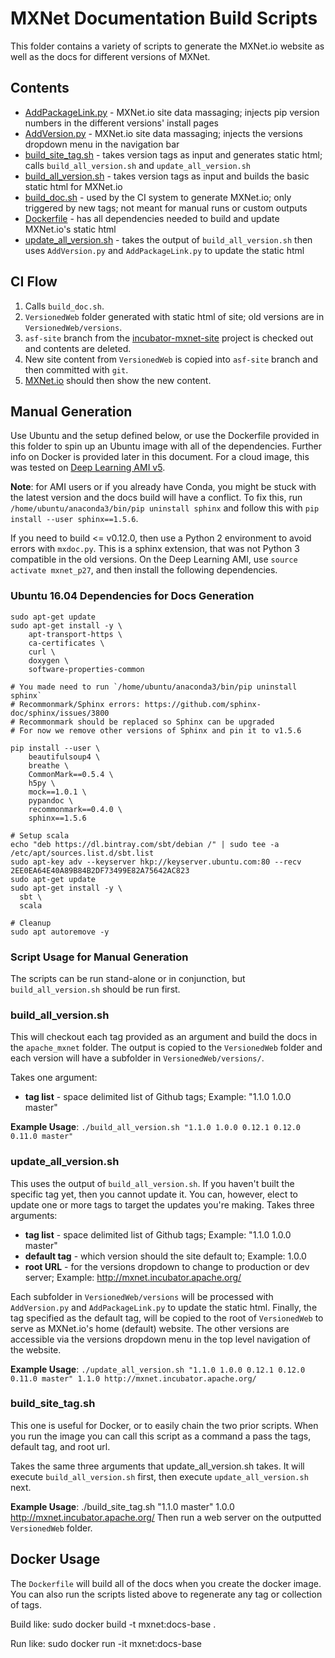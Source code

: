 # MXNet Documentation Build Scripts

This folder contains a variety of scripts to generate the MXNet.io website as well as the docs for different versions of MXNet.

## Contents
* [AddPackageLink.py](AddPackageLink.py) - MXNet.io site data massaging; injects pip version numbers in the different versions' install pages
* [AddVersion.py](AddVersion.py) - MXNet.io site data massaging; injects the versions dropdown menu in the navigation bar
* [build_site_tag.sh](build_site_tag.sh) - takes version tags as input and generates static html; calls `build_all_version.sh` and `update_all_version.sh`
* [build_all_version.sh](build_all_version.sh) - takes version tags as input and builds the basic static html for MXNet.io
* [build_doc.sh](build_doc.sh) - used by the CI system to generate MXNet.io; only triggered by new tags; not meant for manual runs or custom outputs
* [Dockerfile](Dockerfile) - has all dependencies needed to build and update MXNet.io's static html
* [update_all_version.sh](update_all_version.sh) - takes the output of `build_all_version.sh` then uses `AddVersion.py` and `AddPackageLink.py` to update the static html

## CI Flow

1. Calls `build_doc.sh`.
2. `VersionedWeb` folder generated with static html of site; old versions are in `VersionedWeb/versions`.
3. `asf-site` branch from the [incubator-mxnet-site](https://github.com/apache/incubator-mxnet-site) project is checked out and contents are deleted.
4. New site content from `VersionedWeb` is copied into `asf-site` branch and then committed with `git`.
5. [MXNet.io](http://mxnet.io) should then show the new content.

## Manual Generation

Use Ubuntu and the setup defined below, or use the Dockerfile provided in this folder to spin up an Ubuntu image with all of the dependencies. Further info on Docker is provided later in this document. For a cloud image, this was tested on [Deep Learning AMI v5](https://aws.amazon.com/marketplace/pp/B077GCH38C?qid=1520359179176).

**Note**: for AMI users or if you already have Conda, you might be stuck with the latest version and the docs build will have a conflict. To fix this, run `/home/ubuntu/anaconda3/bin/pip uninstall sphinx` and follow this with `pip install --user sphinx==1.5.6`.

If you need to build <= v0.12.0, then use a Python 2 environment to avoid errors with `mxdoc.py`. This is a sphinx extension, that was not Python 3 compatible in the old versions. On the Deep Learning AMI, use `source activate mxnet_p27`, and then install the following dependencies.

### Ubuntu 16.04 Dependencies for Docs Generation

```
sudo apt-get update
sudo apt-get install -y \
    apt-transport-https \
    ca-certificates \
    curl \
    doxygen \
    software-properties-common

# You made need to run `/home/ubuntu/anaconda3/bin/pip uninstall sphinx`
# Recommonmark/Sphinx errors: https://github.com/sphinx-doc/sphinx/issues/3800
# Recommonmark should be replaced so Sphinx can be upgraded
# For now we remove other versions of Sphinx and pin it to v1.5.6

pip install --user \
    beautifulsoup4 \
    breathe \
    CommonMark==0.5.4 \
    h5py \
    mock==1.0.1 \
    pypandoc \
    recommonmark==0.4.0 \
    sphinx==1.5.6

# Setup scala
echo "deb https://dl.bintray.com/sbt/debian /" | sudo tee -a /etc/apt/sources.list.d/sbt.list
sudo apt-key adv --keyserver hkp://keyserver.ubuntu.com:80 --recv 2EE0EA64E40A89B84B2DF73499E82A75642AC823
sudo apt-get update
sudo apt-get install -y \
  sbt \
  scala

# Cleanup
sudo apt autoremove -y
```

### Script Usage for Manual Generation
The scripts can be run stand-alone or in conjunction, but `build_all_version.sh` should be run first.

### build_all_version.sh
This will checkout each tag provided as an argument and build the docs in the `apache_mxnet` folder. The output is copied to the `VersionedWeb` folder and each version will have a subfolder in `VersionedWeb/versions/`.

Takes one argument:
* **tag list** - space delimited list of Github tags; Example: "1.1.0 1.0.0 master"

**Example Usage**:
`./build_all_version.sh "1.1.0 1.0.0 0.12.1 0.12.0 0.11.0 master"`

### update_all_version.sh
This uses the output of `build_all_version.sh`. If you haven't built the specific tag yet, then you cannot update it.
You can, however, elect to update one or more tags to target the updates you're making.
Takes three arguments:
* **tag list** - space delimited list of Github tags; Example: "1.1.0 1.0.0 master"
* **default tag** - which version should the site default to; Example: 1.0.0
* **root URL** - for the versions dropdown to change to production or dev server; Example: http://mxnet.incubator.apache.org/

Each subfolder in `VersionedWeb/versions` will be processed with `AddVersion.py` and `AddPackageLink.py` to update the static html. Finally, the tag specified as the default tag, will be copied to the root of `VersionedWeb` to serve as MXNet.io's home (default) website. The other versions are accessible via the versions dropdown menu in the top level navigation of the website.

**Example Usage**:
`./update_all_version.sh "1.1.0 1.0.0 0.12.1 0.12.0 0.11.0 master" 1.1.0 http://mxnet.incubator.apache.org/`

### build_site_tag.sh
This one is useful for Docker, or to easily chain the two prior scripts. When you run the image you can call this script as a command a pass the tags, default tag, and root url.

Takes the same three arguments that update_all_version.sh takes.
It will execute `build_all_version.sh` first, then execute `update_all_version.sh` next.

**Example Usage**:
./build_site_tag.sh "1.1.0 master" 1.0.0 http://mxnet.incubator.apache.org/
Then run a web server on the outputted `VersionedWeb` folder.

## Docker Usage ##

The `Dockerfile` will build all of the docs when you create the docker image. You can also run the scripts listed above to regenerate any tag or collection of tags.

Build like:
sudo docker build -t mxnet:docs-base .

Run like:
sudo docker run -it mxnet:docs-base
